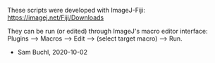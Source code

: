 These scripts were developed with ImageJ-Fiji:
https://imagej.net/Fiji/Downloads

They can be run (or edited) through ImageJ's macro editor interface:
Plugins --> Macros --> Edit --> (select target macro) --> Run. 

- Sam Buchl, 2020-10-02
